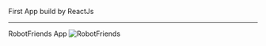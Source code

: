 First App build by ReactJs<hr/>
RobotFriends App
<img alt="RobotFriends" src="https://serving.photos.photobox.com/0249811873576bda2edef0e9d17a3a5cf88ea4439372907faa26e995ee7ae3122681c2e7.jpg">
